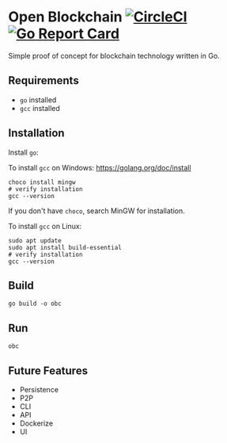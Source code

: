 # Open Blockchain [![CircleCI](https://circleci.com/gh/laupski/open-blockchain.svg?style=svg)](https://circleci.com/gh/laupski/open-blockchain) [![Go Report Card](https://goreportcard.com/badge/github.com/laupski/open-blockchain)](https://goreportcard.com/report/github.com/laupski/open-blockchain)
Simple proof of concept for blockchain technology written in Go.

## Requirements
* `go` installed
* `gcc` installed 

## Installation
Install `go`: 

To install `gcc` on Windows: https://golang.org/doc/install
```
choco install mingw
# verify installation
gcc --version
```
If you don't have `choco`, search MinGW for installation.

To install `gcc` on Linux:
```
sudo apt update
sudo apt install build-essential
# verify installation
gcc --version
```

## Build 
`go build -o obc`

## Run
`obc`

## Future Features
* Persistence
* P2P
* CLI
* API
* Dockerize
* UI